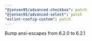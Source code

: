 ```yaml
---
"@jensen95/advanced-checkbox": patch
"@jensen95/advanced-select": patch
"eslint-config-custom": patch
---
```


Bump ansi-escapes from 6.2.0 to 6.2.1

